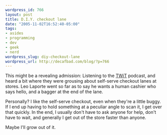 ```yaml
--- 
wordpress_id: 766
layout: post
title: D.I.Y. checkout lane
date: "2005-11-02T16:52:40-05:00"
tags: 
- asides
- programming
- dev
- geek
- nerd
wordpress_slug: diy-checkout-lane
wordpress_url: http://decafbad.com/blog/?p=766
---
```

This might be a revealing admission:  Listening to the [TWiT][] podcast, and heard a bit where they were grousing about self-serve checkout lanes at stores.  Leo Laporte went so far as to say he wants a human cashier who says hello, and a bagger at the end of the lane.

Personally?  I like the self-serve checkout, even when they're a little buggy.  If I end up having to hold something at a peculiar angle to scan it, I get over that quickly.  In the end, I usually don't have to ask anyone for help, don't have to wait, and generally I get out of the store faster than anyone.

Maybe I'll grow out of it.

[twit]: http://thisweekintech.com/28

<!-- tags: nerd geek dev programming -->
